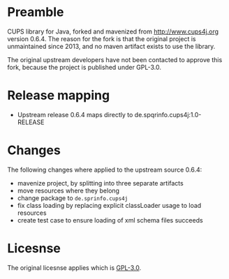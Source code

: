 # Preamble

CUPS library for Java, forked and mavenized from http://www.cups4j.org version 0.6.4. The reason for the fork is that the original project is unmaintained since 2013, and no maven artifact exists to use the library.

The original upstream developers have not been contacted to approve this fork, because the project is published under GPL-3.0.

# Release mapping

- Upstream release 0.6.4 maps directly to de.spqrinfo.cups4j:1.0-RELEASE

# Changes

The following changes where applied to the upstream source 0.6.4:
- mavenize project, by splitting into three separate artifacts
- move resources where they belong
- change package to `de.sprinfo.cups4j`
- fix class loading by replacing explicit classLoader usage to load resources
- create test case to ensure loading of xml schema files succeeds

# Licesnse

The original licesnse applies which is [GPL-3.0](https://opensource.org/licenses/GPL-3.0).
